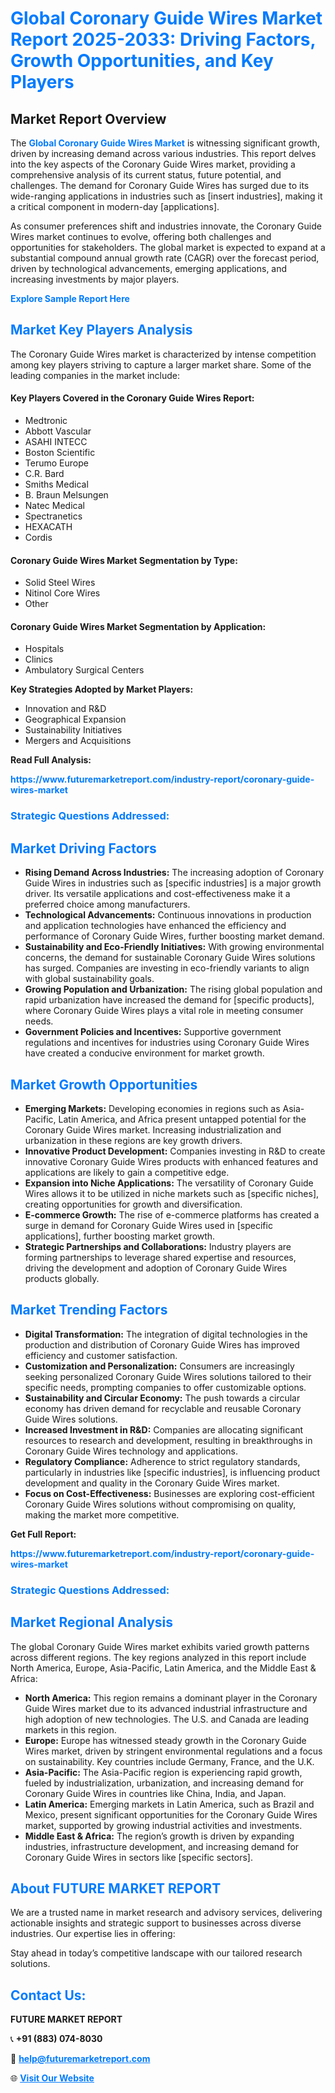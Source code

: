 <h1 style="color: #007BFF;">Global Coronary Guide Wires Market Report 2025-2033: Driving Factors, Growth Opportunities, and Key Players</h1>

<section id="overview">
<h2>Market Report Overview</h2>
<p>The <a href="https://www.futuremarketreport.com/industry-report/coronary-guide-wires-market" style="color: #007BFF; text-decoration: none;"><strong>Global Coronary Guide Wires Market</strong></a> is witnessing significant growth, driven by increasing demand across various industries. This report delves into the key aspects of the Coronary Guide Wires market, providing a comprehensive analysis of its current status, future potential, and challenges. The demand for Coronary Guide Wires has surged due to its wide-ranging applications in industries such as [insert industries], making it a critical component in modern-day [applications].</p>
<p>As consumer preferences shift and industries innovate, the Coronary Guide Wires market continues to evolve, offering both challenges and opportunities for stakeholders. The global market is expected to expand at a substantial compound annual growth rate (CAGR) over the forecast period, driven by technological advancements, emerging applications, and increasing investments by major players.</p>
</section>

<section id="overview">
<p><a href="https://www.futuremarketreport.com/request-sample/reportId=58256" style="color: #007BFF; text-decoration: none;"><strong>Explore Sample Report Here</strong></a></p>
</section>

<section id="key-players">
<h2 style="color: #007BFF;">Market Key Players Analysis</h2>
<p>The Coronary Guide Wires market is characterized by intense competition among key players striving to capture a larger market share. Some of the leading companies in the market include:</p>
<h4>Key Players Covered in the Coronary Guide Wires Report:</h4>
<ul><li>Medtronic</li><li>Abbott Vascular</li><li>ASAHI INTECC</li><li>Boston Scientific</li><li>Terumo Europe</li><li>C.R. Bard</li><li>Smiths Medical</li><li>B. Braun Melsungen</li><li>Natec Medical</li><li>Spectranetics</li><li>HEXACATH</li><li>Cordis</li></ul>
<h4>Coronary Guide Wires Market Segmentation by Type:</h4>
<ul><li>Solid Steel Wires</li><li>Nitinol Core Wires</li><li>Other</li></ul>

<h4>Coronary Guide Wires Market Segmentation by Application:</h4>
<ul><li>Hospitals</li><li>Clinics</li><li>Ambulatory Surgical Centers</li></ul>
<p><strong>Key Strategies Adopted by Market Players:</strong></p>
<ul>
<li>Innovation and R&D</li>
<li>Geographical Expansion</li>
<li>Sustainability Initiatives</li>
<li>Mergers and Acquisitions</li>
</ul>
</section>

<section>
<p><strong>Read Full Analysis: </strong></p><a href="https://www.futuremarketreport.com/industry-report/coronary-guide-wires-market" style="color: #007BFF; text-decoration: none;"><strong>https://www.futuremarketreport.com/industry-report/coronary-guide-wires-market</strong></a>
<h3 style="color: #007BFF;">Strategic Questions Addressed:</h3>
</section>

<section id="driving-factors">
<h2 style="color: #007BFF;">Market Driving Factors</h2>
<ul>
<li><strong>Rising Demand Across Industries:</strong> The increasing adoption of Coronary Guide Wires in industries such as [specific industries] is a major growth driver. Its versatile applications and cost-effectiveness make it a preferred choice among manufacturers.</li>
<li><strong>Technological Advancements:</strong> Continuous innovations in production and application technologies have enhanced the efficiency and performance of Coronary Guide Wires, further boosting market demand.</li>
<li><strong>Sustainability and Eco-Friendly Initiatives:</strong> With growing environmental concerns, the demand for sustainable Coronary Guide Wires solutions has surged. Companies are investing in eco-friendly variants to align with global sustainability goals.</li>
<li><strong>Growing Population and Urbanization:</strong> The rising global population and rapid urbanization have increased the demand for [specific products], where Coronary Guide Wires plays a vital role in meeting consumer needs.</li>
<li><strong>Government Policies and Incentives:</strong> Supportive government regulations and incentives for industries using Coronary Guide Wires have created a conducive environment for market growth.</li>
</ul>
</section>

<section id="growth-opportunities">
<h2 style="color: #007BFF;">Market Growth Opportunities</h2>
<ul>
<li><strong>Emerging Markets:</strong> Developing economies in regions such as Asia-Pacific, Latin America, and Africa present untapped potential for the Coronary Guide Wires market. Increasing industrialization and urbanization in these regions are key growth drivers.</li>
<li><strong>Innovative Product Development:</strong> Companies investing in R&D to create innovative Coronary Guide Wires products with enhanced features and applications are likely to gain a competitive edge.</li>
<li><strong>Expansion into Niche Applications:</strong> The versatility of Coronary Guide Wires allows it to be utilized in niche markets such as [specific niches], creating opportunities for growth and diversification.</li>
<li><strong>E-commerce Growth:</strong> The rise of e-commerce platforms has created a surge in demand for Coronary Guide Wires used in [specific applications], further boosting market growth.</li>
<li><strong>Strategic Partnerships and Collaborations:</strong> Industry players are forming partnerships to leverage shared expertise and resources, driving the development and adoption of Coronary Guide Wires products globally.</li>
</ul>
</section>

<section id="trending-factors">
<h2 style="color: #007BFF;">Market Trending Factors</h2>
<ul>
<li><strong>Digital Transformation:</strong> The integration of digital technologies in the production and distribution of Coronary Guide Wires has improved efficiency and customer satisfaction.</li>
<li><strong>Customization and Personalization:</strong> Consumers are increasingly seeking personalized Coronary Guide Wires solutions tailored to their specific needs, prompting companies to offer customizable options.</li>
<li><strong>Sustainability and Circular Economy:</strong> The push towards a circular economy has driven demand for recyclable and reusable Coronary Guide Wires solutions.</li>
<li><strong>Increased Investment in R&D:</strong> Companies are allocating significant resources to research and development, resulting in breakthroughs in Coronary Guide Wires technology and applications.</li>
<li><strong>Regulatory Compliance:</strong> Adherence to strict regulatory standards, particularly in industries like [specific industries], is influencing product development and quality in the Coronary Guide Wires market.</li>
<li><strong>Focus on Cost-Effectiveness:</strong> Businesses are exploring cost-efficient Coronary Guide Wires solutions without compromising on quality, making the market more competitive.</li>
</ul>
</section>

<section>
<p><strong>Get Full Report: </strong></p><a href="https://www.futuremarketreport.com/industry-report/coronary-guide-wires-market" style="color: #007BFF; text-decoration: none;"><strong>https://www.futuremarketreport.com/industry-report/coronary-guide-wires-market</strong></a>
<h3 style="color: #007BFF;">Strategic Questions Addressed:</h3>
</section>


<section id="regional-analysis">
<h2 style="color: #007BFF;">Market Regional Analysis</h2>
<p>The global Coronary Guide Wires market exhibits varied growth patterns across different regions. The key regions analyzed in this report include North America, Europe, Asia-Pacific, Latin America, and the Middle East & Africa:</p>
<ul>
<li><strong>North America:</strong> This region remains a dominant player in the Coronary Guide Wires market due to its advanced industrial infrastructure and high adoption of new technologies. The U.S. and Canada are leading markets in this region.</li>
<li><strong>Europe:</strong> Europe has witnessed steady growth in the Coronary Guide Wires market, driven by stringent environmental regulations and a focus on sustainability. Key countries include Germany, France, and the U.K.</li>
<li><strong>Asia-Pacific:</strong> The Asia-Pacific region is experiencing rapid growth, fueled by industrialization, urbanization, and increasing demand for Coronary Guide Wires in countries like China, India, and Japan.</li>
<li><strong>Latin America:</strong> Emerging markets in Latin America, such as Brazil and Mexico, present significant opportunities for the Coronary Guide Wires market, supported by growing industrial activities and investments.</li>
<li><strong>Middle East & Africa:</strong> The region’s growth is driven by expanding industries, infrastructure development, and increasing demand for Coronary Guide Wires in sectors like [specific sectors].</li>
</ul>
</section>

<footer>
<h2 style="color: #007BFF;">About FUTURE MARKET REPORT</h2>
<p>We are a trusted name in market research and advisory services, delivering actionable insights and strategic support to businesses across diverse industries. Our expertise lies in offering:</p>

<p>Stay ahead in today’s competitive landscape with our tailored research solutions.</p>

<h2 style="color: #007BFF;">Contact Us:</h2>
<p><strong>FUTURE MARKET REPORT</strong></p>
<p>📞 <strong>+91 (883) 074-8030</strong></p>
<p>📧 <strong><a href="mailto:help@futuremarketreport.com" style="color: #007BFF;">help@futuremarketreport.com</a></strong></p>
<p>🌐 <strong><a href="https://www.futuremarketreport.com/" style="color: #007BFF;">Visit Our Website</a></strong></p>
</footer>